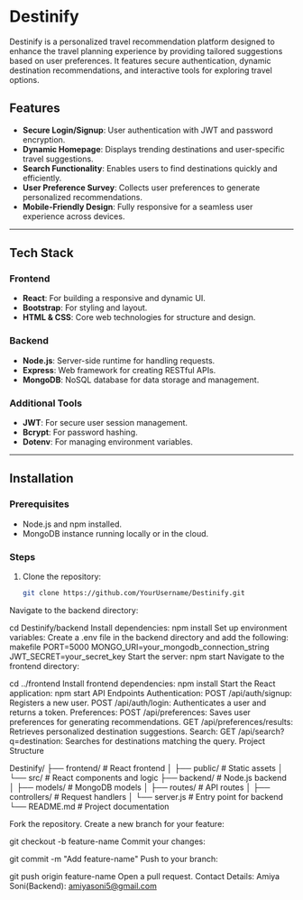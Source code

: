 # Destinify

Destinify is a personalized travel recommendation platform designed to enhance the travel planning experience by providing tailored suggestions based on user preferences. It features secure authentication, dynamic destination recommendations, and interactive tools for exploring travel options.

## Features

- **Secure Login/Signup**: User authentication with JWT and password encryption.
- **Dynamic Homepage**: Displays trending destinations and user-specific travel suggestions.
- **Search Functionality**: Enables users to find destinations quickly and efficiently.
- **User Preference Survey**: Collects user preferences to generate personalized recommendations.
- **Mobile-Friendly Design**: Fully responsive for a seamless user experience across devices.

---

## Tech Stack

### Frontend
- **React**: For building a responsive and dynamic UI.
- **Bootstrap**: For styling and layout.
- **HTML & CSS**: Core web technologies for structure and design.

### Backend
- **Node.js**: Server-side runtime for handling requests.
- **Express**: Web framework for creating RESTful APIs.
- **MongoDB**: NoSQL database for data storage and management.

### Additional Tools
- **JWT**: For secure user session management.
- **Bcrypt**: For password hashing.
- **Dotenv**: For managing environment variables.

---

## Installation

### Prerequisites
- Node.js and npm installed.
- MongoDB instance running locally or in the cloud.

### Steps
1. Clone the repository:
   ```bash
   git clone https://github.com/YourUsername/Destinify.git
Navigate to the backend directory:

cd Destinify/backend
Install dependencies:
npm install
Set up environment variables:
Create a .env file in the backend directory and add the following:
makefile
PORT=5000
MONGO_URI=your_mongodb_connection_string
JWT_SECRET=your_secret_key
Start the server:
npm start
Navigate to the frontend directory:

cd ../frontend
Install frontend dependencies:
npm install
Start the React application:
npm start
API Endpoints
Authentication:
POST /api/auth/signup: Registers a new user.
POST /api/auth/login: Authenticates a user and returns a token.
Preferences:
POST /api/preferences: Saves user preferences for generating recommendations.
GET /api/preferences/results: Retrieves personalized destination suggestions.
Search:
GET /api/search?q=destination: Searches for destinations matching the query.
Project Structure

Destinify/
├── frontend/         # React frontend
│   ├── public/       # Static assets
│   └── src/          # React components and logic
├── backend/          # Node.js backend
│   ├── models/       # MongoDB models
│   ├── routes/       # API routes
│   ├── controllers/  # Request handlers
│   └── server.js     # Entry point for backend
└── README.md         # Project documentation

Fork the repository.
Create a new branch for your feature:

git checkout -b feature-name
Commit your changes:

git commit -m "Add feature-name"
Push to your branch:

git push origin feature-name
Open a pull request.
Contact Details:
Amiya Soni(Backend): amiyasoni5@gmail.com
